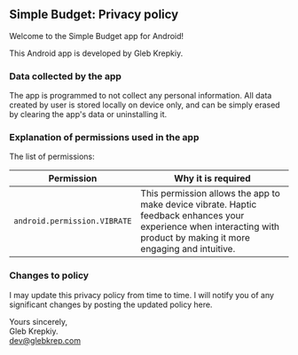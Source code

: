 ## Simple Budget: Privacy policy

Welcome to the Simple Budget app for Android!

This Android app is developed by Gleb Krepkiy.

### Data collected by the app

The app is programmed to not collect any personal information. All data created by user is stored locally on device only, and can be simply erased by clearing the app's data or uninstalling it.

### Explanation of permissions used in the app

The list of permissions:

| Permission | Why it is required |
| :---: | --- |
| `android.permission.VIBRATE` | This permission allows the app to make device vibrate. Haptic feedback enhances your experience when interacting with product by making it more engaging and intuitive.   |

### Changes to policy

I may update this privacy policy from time to time. I will notify you of any significant changes by posting the updated policy here.

Yours sincerely,  
Gleb Krepkiy.  
dev@glebkrep.com
